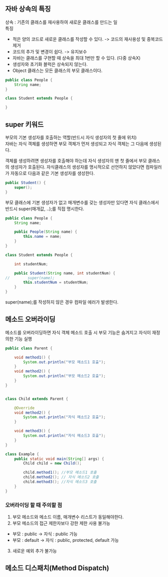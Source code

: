 ## 자바 상속의 특징
상속 : 기존의 클래스를 재사용하여 새로운 클래스를 만드는 일  
특징
- 적은 양의 코드로 새로운 클래스를 작성할 수 있다. -> 코드의 재사용성 및 중복코드 제거
- 코드의 추가 및 변경이 쉽다. -> 유지보수
- 자바는 클래스를 구현할 때 상속을 최대 1번만 할 수 있다. (다중 상속X)
- 생성자와 초기화 블럭은 상속되지 않는다.
- Object 클래스는 모든 클래스의 부모 클래스이다.

```java
public class People {
    String name;
}

class Student extends People {

}
```

## super 키워드
부모의 기본 생성자를 호출하는 역할(반드시 자식 생성자의 첫 줄에 위치)  
자바는 자식 객체를 생성하면 부모 객체가 먼저 생성되고 자식 객체는 그 다음에 생성된다.  

객체를 생성하려면 생성자를 호출해야 하는데 자식 생성자의 맨 첫 줄에서 부모 클래스의 생성자가 호출된다. 자식클래스의 생성자를 명시적으로 선언하지 않았다면
컴파일러가 자동으로 다음과 같은 기본 생성자를 생성한다.

```java
public Student() {
    super();
}
```

부모 클래스에 기본 생성자가 없고 매개변수를 갖는 생성자만 있다면 자식 클래스에서 반드시 super(매개값, ..);를 직접 명시한다.  

```java
public class People {
    String name;

    public People(String name) {
        this.name = name;
    }
}

class Student extends People {

    int studentNum;

    public Student(String name, int studentNum) {
//        super(name);
        this.studentNum = studentNum;
    }
}
```
super(name);를 작성하지 않은 경우 컴파일 에러가 발생한다.

## 메소드 오버라이딩
메소드를 오버라이딩하면 자식 객체 메소드 호출 시 부모 기능은 숨겨지고 자식이 재정의한 기능 실행

```java
public class Parent {

    void method1() {
        System.out.println("부모 메소드1 호출");
    }
    void method2() {
        System.out.println("부모 메소드2 호출");
    }
}


class Child extends Parent {

    @Override
    void method2() {
        System.out.println("자식 메소드2 호출");
    }

    void method3() {
        System.out.println("자식 메소드3 호출");
    }
}
```

```java
class Example {
    public static void main(String[] args) {
        Child child = new Child();

        child.method1(); //부모 메소드1 호출
        child.method2(); // 자식 메소드2 호출
        child.method3(); //자식 메소드3 호출
    }
}
```
### 오버라이딩 할 때 주의할 점
1. 부모 메소드와 메소드 이름, 매개변수 리스트가 동일해야한다.
2. 부모 메소드의 접근 제한자보다 강한 제한 사용 불가능
- 부모 : public -> 자식 : public 가능
- 부모 : default -> 자식 : public, protected, default 가능
3. 새로운 예외 추가 불가능

## 메소드 디스패치(Method Dispatch)
